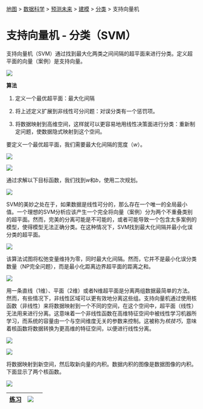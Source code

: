 [地图](data_mining_map.htm) > [数据科学](data_mining.htm) > [预测未来](predicting_the_future.htm) > [建模](modeling.htm) > [分类](classification.htm) > 支持向量机

# 支持向量机 - 分类（SVM）

支持向量机（SVM）通过找到最大化两类之间间隔的超平面来进行分类。定义超平面的向量（案例）是支持向量。

![](../Images/1bec6ef0896b95237b5b7da064cd00f9.jpg)

**算法**

1.  定义一个最优超平面：最大化间隔

1.  将上述定义扩展到非线性可分问题：对误分类有一个惩罚项。

1.  将数据映射到高维空间，这样就可以更容易地用线性决策面进行分类：重新制定问题，使数据隐式映射到这个空间。

要定义一个最优超平面，我们需要最大化间隔的宽度（*w*）。

![](../Images/4970023fb7ebafefa571ff623863c57f.jpg)

![](../Images/1c7865d0695943d060e561902f9cba78.jpg)

通过求解以下目标函数，我们找到*w*和*b*，使用二次规划。

![](../Images/d11423f3a8a03bf188463946bca7d7fd.jpg)

SVM的美妙之处在于，如果数据是线性可分的，那么存在一个唯一的全局最小值。一个理想的SVM分析应该产生一个完全将向量（案例）分为两个不重叠类别的超平面。然而，完美的分离可能是不可能的，或者可能导致一个包含太多案例的模型，使得模型无法正确分类。在这种情况下，SVM找到最大化间隔并最小化误分类的超平面。

![](../Images/63798d99aad62f32ebdaf535ed95c213.jpg)

该算法试图将松弛变量维持为零，同时最大化间隔。然而，它并不是最小化误分类数量（NP完全问题），而是最小化距离边界超平面的距离之和。

![](../Images/0f4a7002b5c925c5b9787324f18decc6.jpg)

用一条直线（1维）、平面（2维）或者N维超平面是分离两组数据最简单的方法。然而，有些情况下，非线性区域可以更有效地分离这些组。支持向量机通过使用核函数（非线性）来将数据映射到一个不同的空间，在这个空间中，超平面（线性）无法用来进行分离。这意味着一个非线性函数在高维特征空间中被线性学习机器所学习，而系统的容量由一个与空间维度无关的参数来控制。这被称为*核技巧*，意味着核函数将数据转换为更高维的特征空间，以便进行线性分离。

![](../Images/0bba183eb04e3e1b4f1fa3044b5315e3.jpg)

![](../Images/60fe7ea51c737afd1a92f666b76298e3.jpg)

将数据映射到新空间，然后取新向量的内积。数据内积的图像是数据图像的内积。下面显示了两个核函数。

![](../Images/f69b6077b58740153155aa22a67586e5.jpg)

| [练习](svm_exercise.htm) | [![](../Images/a890baab528b0ca069f7f2599c0c5e39.jpg)](datasets/Svm.txt) |  |
| --- | --- | --- |
